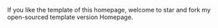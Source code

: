 If you like the template of this homepage, welcome to star and fork my open-sourced template version Homepage.
